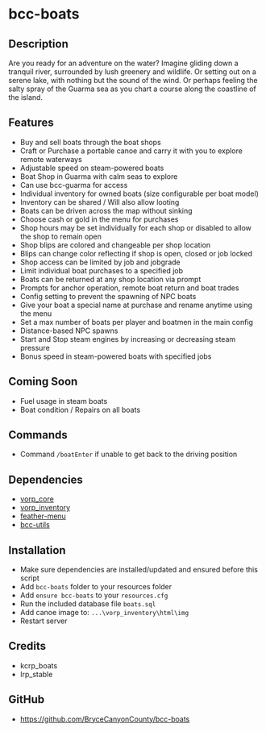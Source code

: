 # bcc-boats

## Description
Are you ready for an adventure on the water? Imagine gliding down a tranquil river, surrounded by lush greenery and wildlife. Or setting out on a serene lake, with nothing but the sound of the wind. Or perhaps feeling the salty spray of the Guarma sea as you chart a course along the coastline of the island.

## Features
- Buy and sell boats through the boat shops
- Craft or Purchase a portable canoe and carry it with you to explore remote waterways
- Adjustable speed on steam-powered boats
- Boat Shop in Guarma with calm seas to explore
 - Can use bcc-guarma for access
- Individual inventory for owned boats (size configurable per boat model)
- Inventory can be shared / Will also allow looting
- Boats can be driven across the map without sinking
- Choose cash or gold in the menu for purchases
- Shop hours may be set individually for each shop or disabled to allow the shop to remain open
- Shop blips are colored and changeable per shop location
- Blips can change color reflecting if shop is open, closed or job locked
- Shop access can be limited by job and jobgrade
- Limit individual boat purchases to a specified job
- Boats can be returned at any shop location via prompt
- Prompts for anchor operation, remote boat return and boat trades
- Config setting to prevent the spawning of NPC boats
- Give your boat a special name at purchase and rename anytime using the menu
- Set a max number of boats per player and boatmen in the main config
- Distance-based NPC spawns
- Start and Stop steam engines by increasing or decreasing steam pressure
- Bonus speed in steam-powered boats with specified jobs

## Coming Soon
- Fuel usage in steam boats
- Boat condition / Repairs on all boats

## Commands
- Command `/boatEnter` if unable to get back to the driving position

## Dependencies
- [vorp_core](https://github.com/VORPCORE/vorp-core-lua)
- [vorp_inventory](https://github.com/VORPCORE/vorp_inventory-lua)
- [feather-menu](https://github.com/FeatherFramework/feather-menu/releases)
- [bcc-utils](https://github.com/BryceCanyonCounty/bcc-utils)

## Installation
- Make sure dependencies are installed/updated and ensured before this script
- Add `bcc-boats` folder to your resources folder
- Add `ensure bcc-boats` to your `resources.cfg`
- Run the included database file `boats.sql`
- Add canoe image to: `...\vorp_inventory\html\img`
- Restart server

## Credits
- kcrp_boats
- lrp_stable

## GitHub
- https://github.com/BryceCanyonCounty/bcc-boats